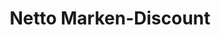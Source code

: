 ---
title: "Netto Marken-Discount"
url: /muehldorf-a-inn/netto-marken-discount-europastrasse/
shop: Supermarkt
---